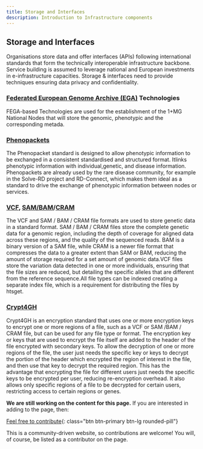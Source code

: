 ```yaml
---
title: Storage and Interfaces
description: Introduction to Infrastructure components
---
```


## Storage and Interfaces

Organisations store data and offer interfaces (APIs) following international standards that form the technically interoperable infrastructure backbone. Service building is assumed to leverage national and European investments in e-infrastructure capacities. Storage & interfaces need to provide techniques ensuring data privacy and confidentiality.

### [Federated European Genome Archive (EGA)](https://ega-archive.org/federated) Technologies
FEGA-based Technologies are used for the establishment of the 1+MG National Nodes that will store the genomic, phenotypic and the corresponding metada.

### [Phenopackets](https://www.ga4gh.org/product/phenopackets/)
The Phenopacket standard is designed to allow phenotypic information to be exchanged in a consistent standardised and structured format. Itlinks phenotypic information with individual,genetic, and disease information. Phenopackets are already used by the rare disease community, for example in the Solve-RD project and RD-Connect, which makes them ideal as a standard to drive the exchange of phenotypic information between nodes or services.
### [VCF](https://www.ga4gh.org/product/genetic-variation-formats-vcf/), [SAM/BAM](https://www.ga4gh.org/product/sam-bam/)/[CRAM](https://www.ga4gh.org/product/cram/)
The VCF and SAM / BAM / CRAM file formats are used to store genetic data in a standard format. SAM / BAM / CRAM files store the complete genetic data for a genomic region, including the depth of coverage for aligned data across these regions, and the quality of the sequenced reads. BAM is a binary version of a SAM file, while CRAM is a newer file format that compresses the data to a greater extent than SAM or BAM, reducing the amount of storage required for a set amount of genomic data.VCF files store the variation data detected in one or more individuals, ensuring that the file sizes are reduced, but detailing the specific alleles that are different from the reference sequence.All file types can be indexed creating a separate index file, which is a requirement for distributing the files by htsget.

### [Crypt4GH](https://www.ga4gh.org/product/genetic-data-encryption-crypt4gh/)
Crypt4GH is an encryption standard that uses one or more encryption keys to encrypt one or more regions of a file, such as a VCF or SAM /BAM / CRAM file, but can be used for any file type or format. The encryption key or keys that are used to encrypt the file itself are added to the header of the file encrypted with secondary keys. To allow the decryption of one or more regions of the file, the user just needs the specific key or keys to decrypt the portion of the header which encrypted the region of interest in the file, and then use that key to decrypt the required region. This has the advantage that encrypting the file for different users just needs the specific keys to be encrypted per user, reducing re-encryption overhead. It also allows only specific regions of a file to be decrypted for certain users, restricting access to certain regions or genes.





**We are still working on the content for this page.** If you are interested in adding to the page, then:

[Feel free to contribute](how_to_contribute){: class="btn btn-primary btn-lg rounded-pill"}

This is a community-driven website, so contributions are welcome! You will, of course, be listed as a contributor on the page.


